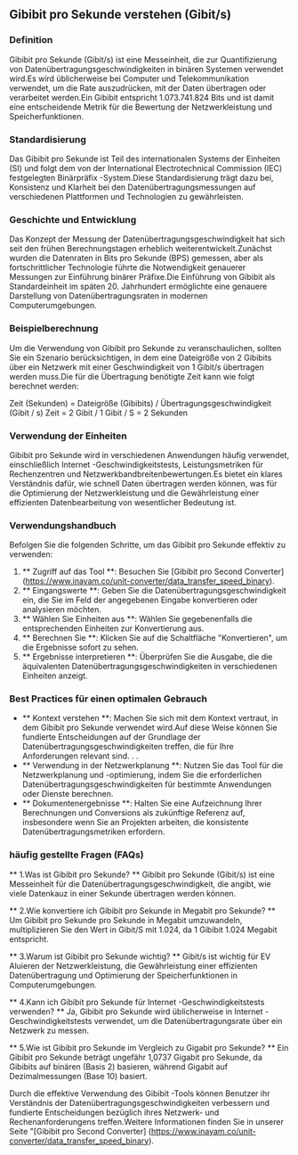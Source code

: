 ## Gibibit pro Sekunde verstehen (Gibit/s)

### Definition
Gibibit pro Sekunde (Gibit/s) ist eine Messeinheit, die zur Quantifizierung von Datenübertragungsgeschwindigkeiten in binären Systemen verwendet wird.Es wird üblicherweise bei Computer und Telekommunikation verwendet, um die Rate auszudrücken, mit der Daten übertragen oder verarbeitet werden.Ein Gibibit entspricht 1.073.741.824 Bits und ist damit eine entscheidende Metrik für die Bewertung der Netzwerkleistung und Speicherfunktionen.

### Standardisierung
Das Gibibit pro Sekunde ist Teil des internationalen Systems der Einheiten (SI) und folgt dem von der International Electrotechnical Commission (IEC) festgelegten Binärpräfix -System.Diese Standardisierung trägt dazu bei, Konsistenz und Klarheit bei den Datenübertragungsmessungen auf verschiedenen Plattformen und Technologien zu gewährleisten.

### Geschichte und Entwicklung
Das Konzept der Messung der Datenübertragungsgeschwindigkeit hat sich seit den frühen Berechnungstagen erheblich weiterentwickelt.Zunächst wurden die Datenraten in Bits pro Sekunde (BPS) gemessen, aber als fortschrittlicher Technologie führte die Notwendigkeit genauerer Messungen zur Einführung binärer Präfixe.Die Einführung von Gibibit als Standardeinheit im späten 20. Jahrhundert ermöglichte eine genauere Darstellung von Datenübertragungsraten in modernen Computerumgebungen.

### Beispielberechnung
Um die Verwendung von Gibibit pro Sekunde zu veranschaulichen, sollten Sie ein Szenario berücksichtigen, in dem eine Dateigröße von 2 Gibibits über ein Netzwerk mit einer Geschwindigkeit von 1 Gibit/s übertragen werden muss.Die für die Übertragung benötigte Zeit kann wie folgt berechnet werden:

Zeit (Sekunden) = Dateigröße (Gibibits) / Übertragungsgeschwindigkeit (Gibit / s)
Zeit = 2 Gibit / 1 Gibit / S = 2 Sekunden

### Verwendung der Einheiten
Gibibit pro Sekunde wird in verschiedenen Anwendungen häufig verwendet, einschließlich Internet -Geschwindigkeitstests, Leistungsmetriken für Rechenzentren und Netzwerkbandbreitenbewertungen.Es bietet ein klares Verständnis dafür, wie schnell Daten übertragen werden können, was für die Optimierung der Netzwerkleistung und die Gewährleistung einer effizienten Datenbearbeitung von wesentlicher Bedeutung ist.

### Verwendungshandbuch
Befolgen Sie die folgenden Schritte, um das Gibibit pro Sekunde effektiv zu verwenden:

1. ** Zugriff auf das Tool **: Besuchen Sie [Gibibit pro Second Converter] (https://www.inayam.co/unit-converter/data_transfer_speed_binary).
2. ** Eingangswerte **: Geben Sie die Datenübertragungsgeschwindigkeit ein, die Sie im Feld der angegebenen Eingabe konvertieren oder analysieren möchten.
3. ** Wählen Sie Einheiten aus **: Wählen Sie gegebenenfalls die entsprechenden Einheiten zur Konvertierung aus.
4. ** Berechnen Sie **: Klicken Sie auf die Schaltfläche "Konvertieren", um die Ergebnisse sofort zu sehen.
5. ** Ergebnisse interpretieren **: Überprüfen Sie die Ausgabe, die die äquivalenten Datenübertragungsgeschwindigkeiten in verschiedenen Einheiten anzeigt.

### Best Practices für einen optimalen Gebrauch
- ** Kontext verstehen **: Machen Sie sich mit dem Kontext vertraut, in dem Gibibit pro Sekunde verwendet wird.Auf diese Weise können Sie fundierte Entscheidungen auf der Grundlage der Datenübertragungsgeschwindigkeiten treffen, die für Ihre Anforderungen relevant sind.
.
.
- ** Verwendung in der Netzwerkplanung **: Nutzen Sie das Tool für die Netzwerkplanung und -optimierung, indem Sie die erforderlichen Datenübertragungsgeschwindigkeiten für bestimmte Anwendungen oder Dienste berechnen.
- ** Dokumentenergebnisse **: Halten Sie eine Aufzeichnung Ihrer Berechnungen und Conversions als zukünftige Referenz auf, insbesondere wenn Sie an Projekten arbeiten, die konsistente Datenübertragungsmetriken erfordern.

### häufig gestellte Fragen (FAQs)

** 1.Was ist Gibibit pro Sekunde? **
Gibibit pro Sekunde (Gibit/s) ist eine Messeinheit für die Datenübertragungsgeschwindigkeit, die angibt, wie viele Datenkauz in einer Sekunde übertragen werden können.

** 2.Wie konvertiere ich Gibibit pro Sekunde in Megabit pro Sekunde? **
Um Gibibit pro Sekunde pro Sekunde in Megabit umzuwandeln, multiplizieren Sie den Wert in Gibit/S mit 1.024, da 1 Gibibit 1.024 Megabit entspricht.

** 3.Warum ist Gibibit pro Sekunde wichtig? **
Gibit/s ist wichtig für EV Aluieren der Netzwerkleistung, die Gewährleistung einer effizienten Datenübertragung und Optimierung der Speicherfunktionen in Computerumgebungen.

** 4.Kann ich Gibibit pro Sekunde für Internet -Geschwindigkeitstests verwenden? **
Ja, Gibibit pro Sekunde wird üblicherweise in Internet -Geschwindigkeitstests verwendet, um die Datenübertragungsrate über ein Netzwerk zu messen.

** 5.Wie ist Gibibit pro Sekunde im Vergleich zu Gigabit pro Sekunde? **
Ein Gibibit pro Sekunde beträgt ungefähr 1,0737 Gigabit pro Sekunde, da Gibibits auf binären (Basis 2) basieren, während Gigabit auf Dezimalmessungen (Base 10) basiert.

Durch die effektive Verwendung des Gibibit -Tools können Benutzer ihr Verständnis der Datenübertragungsgeschwindigkeiten verbessern und fundierte Entscheidungen bezüglich ihres Netzwerk- und Rechenanforderungens treffen.Weitere Informationen finden Sie in unserer Seite "[Gibibit pro Second Converter] (https://www.inayam.co/unit-converter/data_transfer_speed_binary).